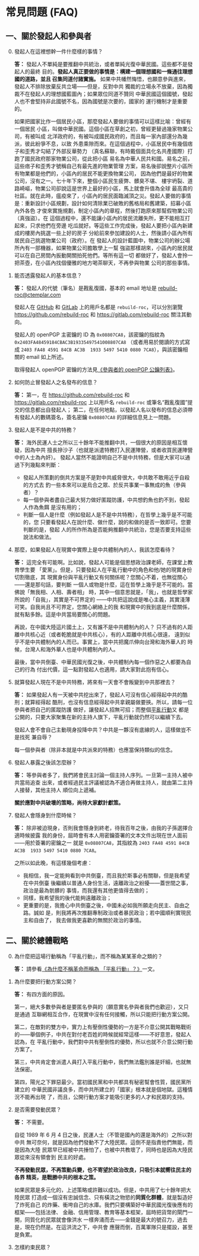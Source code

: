 # 常見問題 (FAQ)

## 一、關於發起人和參與者

0. 發起人在這裡想幹一件什麼樣的事情？

    **答：**
    發起人不單純是要推翻中共統治，或者單純光復中華民國。這些都不是發起人的最終
    目的。**發起人真正要做的事情是：構建一個理想國和一條通往理想國的道路，並且
    召集同道付諸實施。**
    如果中共幡然悔悟，也願意參與進來，發起人不排除放棄反共立場——但是，反對中共
    獨裁的立場永不放棄，因為獨裁不在發起人的理想國藍圖內；如果眾位同道不贊同
    中華民國這個國號，發起人也不會堅持非此國號不名，因為國號是次要的，國家的
    運行機制才是重要的。

    如果把國家比作一個居民小區，那麼發起人要做的事情可以這樣比喻：曾經有一個居民
    小區，叫做中華民國。這個小區在草創之初，曾經更替過幾家物業公司，有被叫成
    北洋政府的，有被叫成國民政府的，而且每一家內部還分為幾派，彼此紛爭不息，以致
    外患乘隙而來。在這個過程中，小區居民中有幾個痞子和歪秀才勾結了外部反華勢力
    （真名蘇聯，有時戴個面具化名共產國際）打跑了國民政府那家物業公司，從此把小區
    易名為中華人民共和國。易名之前，這些痞子和歪秀才號稱自己有最先進的物業管理
    方案，易名後卻說整片小區所有物業都是他們的，小區內的居民不能更換物業公司，
    因為他們是最好的物業公司，沒有之一。七十年下來，整個小區民生疲弊、髒臭不堪、
    樓宇坍裂、道路崎嶇，物業公司卻說這是世界上最好的小區，馬上就會升值為全球
    最高貴的社區。就在此時，瘟疫來了，小區內的居民面臨滅頂之災。發起人要做的事情
    是：重新設計小區規劃，設計如何清除業已破敗的舊格局和舊建築，招募小區內外各色
    才俊來實施規劃，制定小區內的章程，然後打跑原來那幫假物業公司（真強盜）。在
    這個過程中，還不能讓小區內的居民流離失所，更不能相互打起來，只求他們在旁邊
    吃瓜就好。等這些工作完成後，發起人要把小區內新建成的樓房內挑選一些上好的房子
    分給前來參加建設的人士，然後請小區內所有居民自己挑選物業公司（政府）。在
    發起人的設計藍圖中，物業公司的辦公場所內有一部機器，如果物業公司膽敢學上一幫
    強盜那樣胡來，小區內的居民就可以在自己房間內扳動開關拍死他們。等所有這一切
    都做好了，發起人會拎一把茶壺，在小區內找個優雅的地方喝茶聊天，不再參與物業
    公司的那些事情。

1. 能否透露發起人的基本信息？

    **答：**
    發起人的代號（筆名）是戡亂復國，基本的 email 地址是 rebuild-roc@ctemplar.com

    發起人在 [GitHub](https://github.com) 和 [GitLab](https://gitlab.com)
    上的用戶名都是 `rebuild-roc`，可以分別瀏覽
    <https://github.com/rebuild-roc> 和 <https://gitlab.com/rebuild-roc>
    關注其動向。

    發起人的 openPGP 主密鑰的 ID 為 `0x08807CA8`，該密鑰的指紋為
    `0x2403FA48459184CBAC3B19335497541008807CA8` （或者用易於閱讀的方式寫成
    `2403 FA48 4591 84CB AC3B  1933 5497 5410 0880 7CA8`），與該密鑰相關的 email
    如上所述。

    取得發起人 openPGP 密鑰的方法見[《參與者的
    openPGP 公鑰列表》](../public-keys/README.md)。

2. 如何防止冒發起人之名發布的信息？

    **答：**
    第一，在 <https://github.com/rebuild-roc> 和
    <https://gitlab.com/rebuild-roc>
    上以用戶名 `rebuild-roc` 或筆名“戡亂復國”提交的信息都出自發起人；
    第二，在任何地點，以發起人名以發布的信息必須帶有發起人的數碼簽名，簽名密鑰
    `0x08807CA8` 的詳細信息見上一問題。

3. 發起人是不是中共的特務？

    **答：**
    海外民運人士之所以三十餘年不能推翻中共，一個很大的原因是相互懷疑，因為中共
    擅長摻沙子（也就是派遣特務打入民運陣營，或者收買民運陣營中的人士為內奸）。
    發起人當然不能證明自己不是中共特務，但是大家可以通過下列幾點來判斷：
    * 發起人所策劃的倒共方案是不是對中共威脅很大，中共敢不敢用近乎自殺的方式去
        釣一些本來可以是烏合之眾、於反共事業一事無成的魚（參與者）？
    * 每一個參與者盡自己最大努力做好匿蹤防護，中共想釣魚也釣不到，發起人作為魚餌
        是沒有用的；
    * 判斷一個人是什麼（例如發起人是不是中共特務），在哲學上幾乎是不可能的，您
        只要看發起人在說什麼、做什麼，說的和做的是否一致即可。您要判斷的是，發起
	人的所作所為是否能夠推翻中共統治，您是否要支持這些說法和做法。

4. 那麼，如果發起人在現實中實際上是中共體制內的人，我該怎麼看待？

    **答：**
    這完全有可能啊。比如說，發起人可能是個思想政治課老師，在課堂上教育學生要
    「愛黨」。但是，只要發起人在平亂行動中的角色和他/她的現實身份切割徹底，其
    現實身份與平亂行動又有何關係呢？您關心不着，也無從關心——還是那句話，要判斷
    一個人或物是什麼，這在哲學上幾乎是不可能的。當佛說「無我相、人相、壽者相」
    時，其中一個意思就是，「我」，也就是哲學家所說的「自我」，其實是不可界定的
    ——中共把這說成是唯心主義，其實淺薄可笑。自我尚且不可界定，您關心網絡上的我
    和現實中的我到底是什麼關係，就有點多餘。這是中共當局要關心的問題。

    再說，在中國大陸這片國土上，又有誰不是中共體制內的人？
    只不過有的人距離中共核心近（或者乾脆就是中共核心），有的人距離中共核心很遠，
    遠到似乎不是中共體制內的人而已。事實上，當中共把魔爪伸向台灣和海外華人的
    時候，台灣人和海外華人也是中共體制內的人。

    最後，當中共倒臺、中華民國光復之後，中共體制內每一個作惡之人都要為自己的行為
    付出代價，這一點對發起人也適用，請大家對此抱有信心。

5. 就算發起人現在不是中共特務，將來有一天會不會叛變到中共那裡去？

    **答：**
    如果發起人有一天被中共挖出來了，發起人可沒有信心經得起中共的酷刑；就算經得起
    酷刑，也沒有信息經得起中共拿親屬做要挾。所以，請每一位參與者把自己的匿蹤防護
    做好，讓發起人招無可招；而整個[平亂行動](../../principles/action-name.md)又
    都是公開的，只要大家聚集在新的主持人旗下，平亂行動就仍然可以繼續下去。

    發起人會不會自己主動現身投降中共？中共是一夥沒有底線的人，這樣做豈不是找死
    兼自辱？

    每一個參與者（除非本就是中共派來的特務）也應當保持類似的信念。

6. 發起人暴露之後該怎麼辦？

    **答：**
    等參與者多了，我們將會民主討論一個主持人序列。一旦第一主持人被中共當局追查
    出來，或者經過民主評議被認為不適合再做主持人，就由第二主持人接替，其他主持人
    順位向上遞補。

    **關於應對中共破壞的策略，尚待大家獻計獻策。**

7. 發起人會隱身到什麼時候？

    **答：**
    除非被迫現身，否則我會隱身到終老，待我百年之後，由我的子孫選擇合適時候披露
    我的身份，屆時會有本人用密鑰簽署的文本文件出現在世人面前——用於簽署的密鑰之一
    就是 `0x08807CA8`，其指紋為
    `2403 FA48 4591 84CB AC3B  1933 5497 5410 0880 7CA8`。

    之所以如此晚，有這樣幾個考慮：
    * 我相信，我一定能夠看到中共倒臺，而且我於斯事必有關聯，但是我希望在中共倒臺
        後繼續以普通人身份生活，遠離政治之紛擾——蓋世間之事，政治是最為骯髒的
	事情，而我還有其他更值得去做的；
    * 同樣，我希望我的後代能夠遠離政治；
    * 更重要的是，我擔心中共倒臺之後，中國未必如我所願走向民主、自由之路。誠如
        是，則我將再次推翻專制政治或者暴民政治；若中國順利實現民主和自由了，
	我去做我更喜歡的無關於政治的事情。


## 二、關於總體戰略

0. 為什麼把這場行動稱為「平亂行動」，而不稱為某某革命之類的？

    **答：**
    請參看[《為什麼不稱革命而稱為
    「平亂行動」？》](../../principles/action-name.md)一文。

1. 為什麼要把行動方案公開？

    **答：**
    有四方面的原因。

    第一，絕大多數參與者是要匿名參與的（願意實名參與者我們也歡迎），又只是通過
    互聯網相互合作，在現實中沒有任何接觸，所以只能把行動方案公開。

    第二，在敵對的雙方中，實力上有壓倒性優勢的一方是不介意公開其戰略戰術
    的——舉個例子，中共在對付老百姓的時候就經常這樣——不好意思，發起人認為，在
    平亂行動中，我們對中共有壓倒性的優勢，所以也就不介意公開行動方案了。

    第三，中共肯定會派遣人員打入平亂行動中，我們無法鑑別誰是奸細，也就無法保密。

    第四，陽光之下罪惡最少。當初國民黨和中共都具有秘密幫會性質，國民黨所建立的
    中華民國非議良多，而中共所建立的「國家」根本就是個地獄。這種情況不能再出現
    了，而且，公開行動方案才能吸引更多的人才和民眾的支持。

1. 是否需要發動民眾？

    **答：**
    不需要。

    自從 1989 年 6 月 4 日之後，民運人士（不管是國內的還是海外的）之所以對中共
    無可奈何，就是因為他們發動不了大陸民眾。這倒不是指責他們無能，而是因為大陸
    民眾早已經被中共捶怕了，也被中共教壞了，同時也是因為大陸民眾從來沒有領會到
    民主的好處。

    **不再發動民眾，不再策動兵變，也不寄望於政治改良，只吸引本就嚮往民主的各界
    精英，是戰勝中共的根本之策。**

    如果民眾是多元化的，上述策略或許難以成功。但是，中共用了七十餘年把大陸民眾
    打造成一個沒有忠誠信念、只有橫流之物慾的**同質化群體**，就是製造好了炸死自己
    的炸藥、衝垮自己的水庫。我們只要構築好中華民國光復後應有的框架——包括法律、
    金融、信用管理、教育等基本框架，屆時把貨幣的閘門一開，同質化的民眾就會像洪水
    一樣奔涌而去——金錢是最大的號召力，過去是，現在仍然是。在這洪流之下，中共會
    應聲而倒，百萬軍隊只是擺設，甚至是負累。

1. 怎樣約束民眾？
